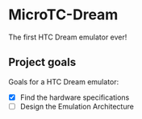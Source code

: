 # MicroTC-Dream
The first HTC Dream emulator ever!
## Project goals
Goals for a HTC Dream emulator:

- [x] Find the hardware specifications
- [ ] Design the Emulation Architecture
